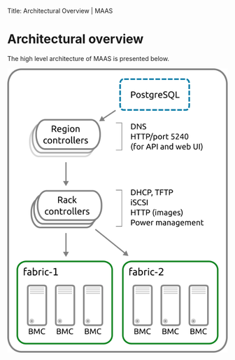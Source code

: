 Title: Architectural Overview | MAAS 


# Architectural overview

The high level architecture of MAAS is presented below.

![intro-arch-overview][img__arch-overview]


<!-- LINKS -->

[img__arch-overview]: ../media/intro-arch-overview__22.png
